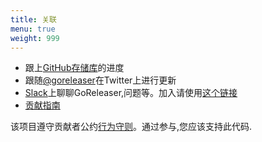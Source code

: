 ```yaml
---
title: 关联
menu: true
weight: 999
---
```


-   跟上[GitHub存储库](https://github.com/goreleaser/goreleaser)的进度
-   跟随[@goreleaser](https://twitter.com/goreleaser)在Twitter上进行更新
-   [Slack](https://gophers.slack.com/messages/goreleaser/)上聊聊GoReleaser,问题等。加入请使用[这个链接](https://invite.slack.golangbridge.org/)
-   [贡献指南](https://github.com/goreleaser/goreleaser/blob/master/CONTRIBUTING.md)

该项目遵守贡献者公约[行为守则](https://github.com/goreleaser/goreleaser/blob/master/CODE_OF_CONDUCT.md)。通过参与,您应该支持此代码.
